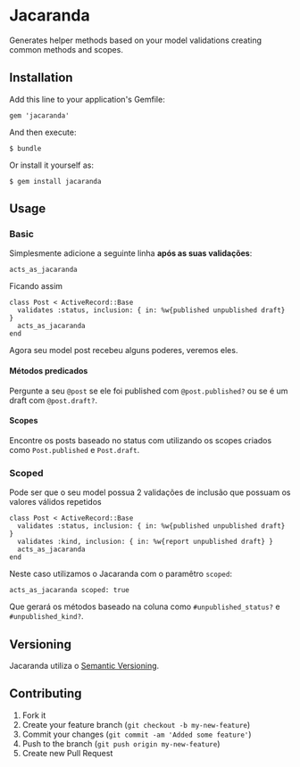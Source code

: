 # Jacaranda

Generates helper methods based on your model validations creating common methods and scopes.

## Installation

Add this line to your application's Gemfile:

    gem 'jacaranda'

And then execute:

    $ bundle

Or install it yourself as:

    $ gem install jacaranda

## Usage

### Basic

Simplesmente adicione a seguinte linha **após as suas validações**:

    acts_as_jacaranda

Ficando assim

    class Post < ActiveRecord::Base
      validates :status, inclusion: { in: %w{published unpublished draft} }
      acts_as_jacaranda
    end

Agora seu model post recebeu alguns poderes, veremos eles.

#### Métodos predicados

Pergunte a seu `@post` se ele foi published com `@post.published?` ou se é um draft com `@post.draft?`.

#### Scopes

Encontre os posts baseado no status com utilizando os scopes criados como `Post.published` e `Post.draft`.

### Scoped

Pode ser que o seu model possua 2 validações de inclusão que possuam os valores válidos repetidos

    class Post < ActiveRecord::Base
      validates :status, inclusion: { in: %w{published unpublished draft} }
      validates :kind, inclusion: { in: %w{report unpublished draft} }
      acts_as_jacaranda
    end

Neste caso utilizamos o Jacaranda com o paramêtro `scoped`:

    acts_as_jacaranda scoped: true

Que gerará os métodos baseado na coluna como `#unpublished_status?` e `#unpublished_kind?`.

## Versioning

Jacaranda utiliza o [Semantic Versioning](http://semver.org/).

## Contributing

1. Fork it
2. Create your feature branch (`git checkout -b my-new-feature`)
3. Commit your changes (`git commit -am 'Added some feature'`)
4. Push to the branch (`git push origin my-new-feature`)
5. Create new Pull Request